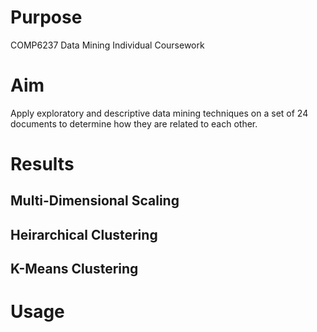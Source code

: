 # Purpose
COMP6237 Data Mining Individual Coursework

# Aim
Apply exploratory and descriptive data mining techniques on a set of 24 documents to determine how they are related to each other.

# Results
## Multi-Dimensional Scaling

## Heirarchical Clustering

## K-Means Clustering

# Usage
